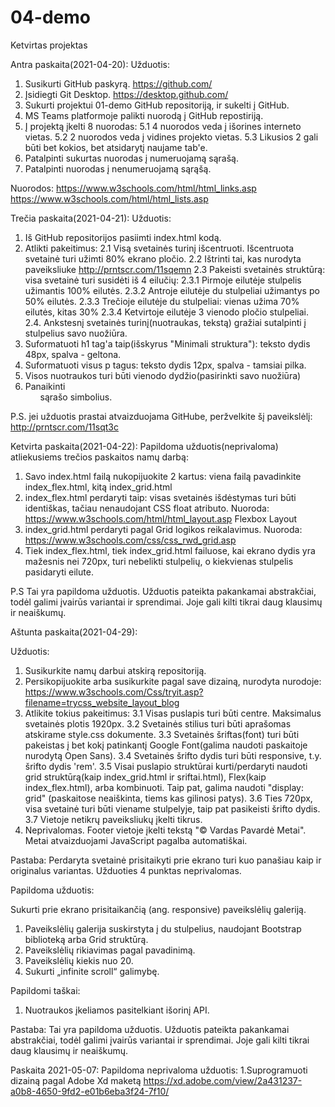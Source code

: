 # 04-demo
Ketvirtas projektas

Antra paskaita(2021-04-20):
Užduotis:
1. Susikurti GitHub paskyrą. https://github.com/
2. Įsidiegti Git Desktop. https://desktop.github.com/
3. Sukurti projektui 01-demo GitHub repositoriją, ir sukelti į GitHub.
4. MS Teams platformoje palikti nuorodą į GitHub repostiriją.
5. Į projektą įkelti 8 nuorodas:
	5.1 4 nuorodos veda į išorines interneto vietas.
	5.2 2 nuorodos veda į vidines projekto vietas.
	5.3 Likusios 2 gali būti bet kokios, bet atsidarytį naujame tab'e.
6. Patalpinti sukurtas nuorodas į numeruojamą sąrašą.
7. Patalpinti nuorodas į nenumeruojamą sąrąšą.

Nuorodos:
https://www.w3schools.com/html/html_links.asp
https://www.w3schools.com/html/html_lists.asp
	
Trečia paskaita(2021-04-21):
Užduotis:
1. Iš GitHub repositorijos pasiimti index.html kodą.
2. Atlikti pakeitimus:
   2.1 Visą svetainės turinį išcentruoti. Išcentruota svetainė turi užimti 80% ekrano pločio.
   2.2 Ištrinti tai, kas nurodyta paveiksliuke http://prntscr.com/11sqemn
   2.3 Pakeisti svetainės struktūrą: visa svetainė turi susidėti iš 4 eilučių:
       2.3.1 Pirmoje eilutėje stulpelis užimantis 100% eilutės.
       2.3.2 Antroje eilutėje du stulpeliai užimantys po 50% eilutės.
       2.3.3 Trečioje eilutėje du stulpeliai: vienas užima 70% eilutės, kitas 30%
       2.3.4 Ketvirtoje eilutėje 3 vienodo pločio stulpeliai.
   2.4. Ankstesnį svetainės turinį(nuotraukas, tekstą) gražiai sutalpinti į stulpelius savo nuožiūra.
3. Suformatuoti h1 tag'a taip(išskyrus "Minimali struktura"): teksto dydis 48px, spalva - geltona.
4. Suformatuoti visus p tagus: teksto dydis 12px, spalva - tamsiai pilka.
5. Visos nuotraukos turi būti vienodo dydžio(pasirinkti savo nuožiūra)
6. Panaikinti <ul> sąrašo simbolius.

P.S. jei užduotis prastai atvaizduojama GitHube, peržvelkite šį paveikslėlį: http://prntscr.com/11sqt3c	

Ketvirta paskaita(2021-04-22):
Papildoma užduotis(neprivaloma) atliekusiems trečios paskaitos namų darbą:
1. Savo index.html failą nukopijuokite 2 kartus: viena failą pavadinkite index_flex.html, kitą index_grid.html
2. index_flex.html perdaryti taip: visas svetainės išdėstymas turi būti identiškas, tačiau nenaudojant CSS float atributo.
Nuoroda: https://www.w3schools.com/html/html_layout.asp Flexbox Layout
3. index_grid.html perdaryti pagal Grid logikos reikalavimus. Nuoroda: https://www.w3schools.com/css/css_rwd_grid.asp
4. Tiek index_flex.html, tiek index_grid.html failuose, kai ekrano dydis yra mažesnis nei 720px, turi nebelikti stulpelių, o kiekvienas stulpelis pasidaryti eilute. 

P.S Tai yra papildoma užduotis. Užduotis pateikta pakankamai abstrakčiai, todėl galimi įvairūs variantai ir sprendimai. Joje gali kilti tikrai daug klausimų ir neaiškumų.

Aštunta paskaita(2021-04-29):

Užduotis:
1. Susikurkite namų darbui atskirą repositoriją.
2. Persikopijuokite arba susikurkite pagal save dizainą, nurodyta nurodoje: https://www.w3schools.com/Css/tryit.asp?filename=trycss_website_layout_blog
3. Atlikite tokius pakeitimus:
   3.1 Visas puslapis turi būti centre. Maksimalus svetainės plotis 1920px.
   3.2 Svetainės stilius turi būti aprašomas atskirame style.css dokumente.
   3.3 Svetainės šriftas(font) turi būti pakeistas į bet kokį patinkantį Google Font(galima naudoti paskaitoje nurodytą Open Sans).
   3.4 Svetainės šrifto dydis turi būti responsive, t.y. šrifto dydis 'rem'.
   3.5 Visai puslapio struktūrai kurti/perdaryti naudoti grid struktūrą(kaip index_grid.html ir sriftai.html), Flex(kaip index_flex.html), arba kombinuoti. Taip pat, galima naudoti "display: grid" (paskaitose neaiškinta, tiems kas gilinosi patys).
   3.6 Ties 720px, visa svetainė turi būti viename stulpelyje, taip pat pasikeisti šrifto dydis.
   3.7 Vietoje netikrų paveiksliukų įkelti tikrus.
4. Neprivalomas. Footer	vietoje įkelti tekstą "© Vardas Pavardė Metai". Metai atvaizduojami JavaScript pagalba automatiškai.

Pastaba: Perdaryta svetainė prisitaikyti prie ekrano turi kuo panašiau kaip ir originalus variantas. Užduoties 4 punktas neprivalomas.

Papildoma užduotis:

Sukurti prie ekrano prisitaikančią (ang. responsive) paveikslėlių galeriją.
1. Paveikslėlių galerija suskirstyta į du stulpelius, naudojant Bootstrap biblioteką arba Grid struktūrą.
2. Paveikslėlių rikiavimas pagal pavadinimą.
3. Paveikslėlių kiekis nuo 20.
4. Sukurti „infinite scroll“ galimybę.

Papildomi taškai:
1. Nuotraukos įkeliamos pasitelkiant išorinį API.

Pastaba: Tai yra papildoma užduotis. Užduotis pateikta pakankamai abstrakčiai, todėl galimi įvairūs variantai ir sprendimai. Joje gali kilti tikrai daug klausimų ir neaiškumų.

Paskaita 2021-05-07:
Papildoma neprivaloma užduotis:
1.Suprogramuoti dizainą pagal Adobe Xd maketą https://xd.adobe.com/view/2a431237-a0b8-4650-9fd2-e01b6eba3f24-7f10/

